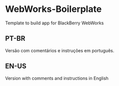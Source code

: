 WebWorks-Boilerplate
====================

Template to build app for BlackBerry WebWorks

## PT-BR
Versão com comentários e instruções em português.

## EN-US
Version with comments and instructions in English